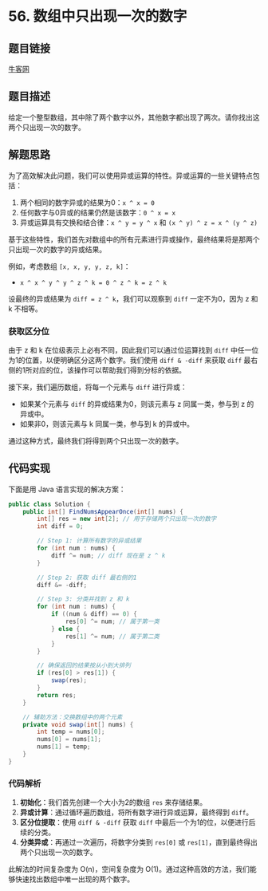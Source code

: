 # 56. 数组中只出现一次的数字

## 题目链接

[牛客网](https://www.nowcoder.com/practice/389fc1c3d3be4479a154f63f495abff8?tpId=13&tqId=11193&tab=answerKey&from=cyc_github)

## 题目描述

给定一个整型数组，其中除了两个数字以外，其他数字都出现了两次。请你找出这两个只出现一次的数字。

## 解题思路

为了高效解决此问题，我们可以使用异或运算的特性。异或运算的一些关键特点包括：

1. 两个相同的数字异或的结果为0：`x ^ x = 0`
2. 任何数字与0异或的结果仍然是该数字：`0 ^ x = x`
3. 异或运算具有交换和结合律：`x ^ y = y ^ x` 和 `(x ^ y) ^ z = x ^ (y ^ z)`

基于这些特性，我们首先对数组中的所有元素进行异或操作，最终结果将是那两个只出现一次的数字的异或结果。

例如，考虑数组 `[x, x, y, y, z, k]`：
- `x ^ x ^ y ^ y ^ z ^ k = 0 ^ z ^ k = z ^ k`

设最终的异或结果为 `diff = z ^ k`，我们可以观察到 `diff` 一定不为0，因为 z 和 k 不相等。

### 获取区分位

由于 z 和 k 在位级表示上必有不同，因此我们可以通过位运算找到 `diff` 中任一位为1的位置，以便明确区分这两个数字。我们使用 `diff & -diff` 来获取 `diff` 最右侧的1所对应的位，该操作可以帮助我们得到分标的依据。

接下来，我们遍历数组，将每一个元素与 `diff` 进行异或：
- 如果某个元素与 `diff` 的异或结果为0，则该元素与 z 同属一类，参与到 z 的异或中。
- 如果非0，则该元素与 k 同属一类，参与到 k 的异或中。

通过这种方式，最终我们将得到两个只出现一次的数字。

## 代码实现

下面是用 Java 语言实现的解决方案：

```java
public class Solution {
    public int[] FindNumsAppearOnce(int[] nums) {
        int[] res = new int[2]; // 用于存储两个只出现一次的数字
        int diff = 0;

        // Step 1: 计算所有数字的异或结果
        for (int num : nums) {
            diff ^= num; // diff 现在是 z ^ k
        }

        // Step 2: 获取 diff 最右侧的1
        diff &= -diff;

        // Step 3: 分类并找到 z 和 k
        for (int num : nums) {
            if ((num & diff) == 0) {
                res[0] ^= num; // 属于第一类
            } else {
                res[1] ^= num; // 属于第二类
            }
        }

        // 确保返回的结果按从小到大排列
        if (res[0] > res[1]) {
            swap(res);
        }
        return res;
    }

    // 辅助方法：交换数组中的两个元素
    private void swap(int[] nums) {
        int temp = nums[0];
        nums[0] = nums[1];
        nums[1] = temp;
    }
}
```

### 代码解析

1. **初始化**：我们首先创建一个大小为2的数组 `res` 来存储结果。
2. **异或计算**：通过循环遍历数组，将所有数字进行异或运算，最终得到 `diff`。
3. **区分位提取**：使用 `diff & -diff` 获取 `diff` 中最后一个为1的位，以便进行后续的分类。
4. **分类异或**：再通过一次遍历，将数字分类到 `res[0]` 或 `res[1]`，直到最终得出两个只出现一次的数字。

此解法的时间复杂度为 O(n)，空间复杂度为 O(1)。通过这种高效的方法，我们能够快速找出数组中唯一出现的两个数字。